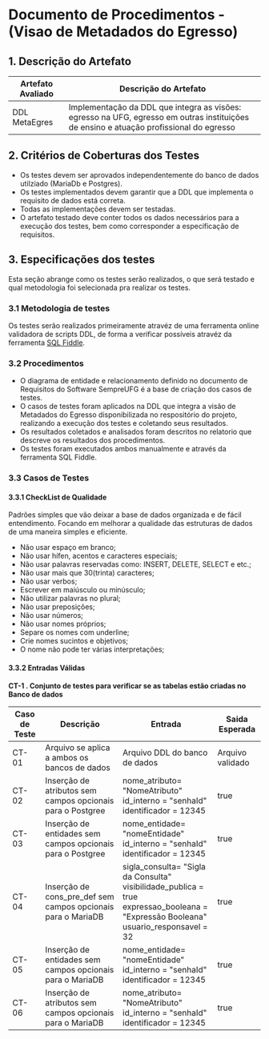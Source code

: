 # Documento de Procedimentos - (Visao de Metadados do Egresso)

## 1. Descrição do Artefato
|Artefato Avaliado| Descrição do Artefato |
|-----------------|-----------------------|
|DDL MetaEgres|Implementação da DDL que integra as visões: egresso na UFG, egresso em outras instituições de ensino e atuação profissional do egresso|

## 2. Critérios de Coberturas dos Testes
- Os testes devem ser aprovados independentemente do banco de dados utilziado (MariaDb e Postgres).
- Os testes implementados devem garantir que a DDL que implementa o requisito de dados está correta.
- Todas as implementações devem ser testadas.
- O artefato testado deve conter todos os dados necessários para a execução dos testes, bem como corresponder a especificação de requisitos.

## 3. Especificações dos testes
Esta seção abrange como os testes serão realizados, o que será testado e qual metodologia foi selecionada pra realizar os testes.

### 3.1 Metodologia de testes
Os testes serão realizados primeiramente atravéz de uma ferramenta online validadora de scripts DDL, de forma a verificar possíveis atravéz da ferramenta [SQL Fiddle](http://sqlfiddle.com/).

### 3.2 Procedimentos
- O diagrama de entidade e relacionamento definido no documento de Requisitos do Software SempreUFG é a base de criação dos casos de testes.
- O casos de testes foram aplicados na DDL que integra a visão de Metadados do Egresso disponibilizada no respositório do projeto, realizando a execução dos testes e coletando seus resultados.
- Os resultados coletados e analisados foram descritos no relatorio que descreve os resultados dos procedimentos.
- Os testes foram executados ambos manualmente e através da ferramenta SQL Fiddle.

### 3.3 Casos de Testes
#### 3.3.1 CheckList de Qualidade
Padrões simples que vão deixar a base de dados organizada e de fácil entendimento. Focando em melhorar a qualidade das estruturas de dados de uma maneira simples e eficiente.
- Não usar espaço em branco;
- Não usar hífen, acentos e caracteres especiais;
- Não usar palavras reservadas como: INSERT, DELETE, SELECT e etc.;
- Não usar mais que 30(trinta) caracteres;
- Não usar verbos;
- Escrever em maiúsculo ou minúsculo;
- Não utilizar palavras no plural;
- Não usar preposições;
- Não usar números;
- Não usar nomes próprios;
- Separe os nomes com underline;
- Crie nomes sucintos e objetivos;
- O nome não pode ter várias interpretações;

#### 3.3.2 Entradas Válidas
**CT-1 . Conjunto de testes para verificar se as tabelas estão criadas no Banco de dados**

|Caso de Teste|Descrição|Entrada|Saida Esperada|
|-------------|---------|-------|--------------|
|CT-01|Arquivo se aplica a ambos os bancos de dados|Arquivo DDL do banco de dados|Arquivo validado|
|CT-02|Inserção de atributos sem campos opcionais para o Postgree|<div>nome_atributo= "NomeAtributo"</div><div>id_interno = "senhaId"</div><div>identificador = 12345</div>|true|
|CT-03|Inserção de entidades sem campos opcionais para o Postgree|<div>nome_entidade= "nomeEntidade"</div><div>id_interno = "senhaId"</div><div>identificador = 12345</div>|true|
|CT-04|Inserção de cons_pre_def sem campos opcionais para o MariaDB|<div>sigla_consulta= "Sigla da Consulta"</div><div>visibilidade_publica = true</div><div>expressao_booleana = "Expressão Booleana"</div><div>usuario_responsavel = 32</div>|true|
|CT-05|Inserção de entidades sem campos opcionais para o MariaDB|<div>nome_entidade= "nomeEntidade"</div><div>id_interno = "senhaId"</div><div>identificador = 12345</div>|true|
|CT-06|Inserção de atributos sem campos opcionais para o MariaDB|<div>nome_atributo= "NomeAtributo"</div><div>id_interno = "senhaId"</div><div>identificador = 12345</div>|true|
